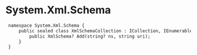 # System.Xml.Schema

``` diff
 namespace System.Xml.Schema {
     public sealed class XmlSchemaCollection : ICollection, IEnumerable {
         public XmlSchema? Add(string? ns, string uri);
     }
 }
```

